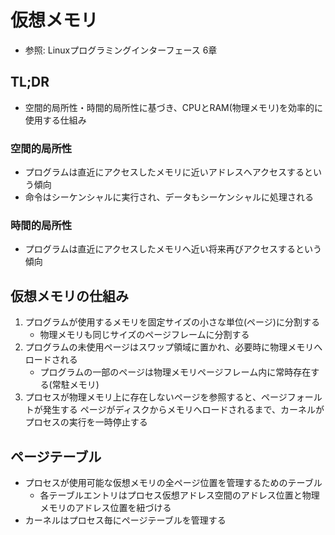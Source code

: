 # 仮想メモリ
- 参照: Linuxプログラミングインターフェース 6章

## TL;DR
- 空間的局所性・時間的局所性に基づき、CPUとRAM(物理メモリ)を効率的に使用する仕組み

### 空間的局所性
- プログラムは直近にアクセスしたメモリに近いアドレスへアクセスするという傾向
- 命令はシーケンシャルに実行され、データもシーケンシャルに処理される

### 時間的局所性
- プログラムは直近にアクセスしたメモリへ近い将来再びアクセスするという傾向

## 仮想メモリの仕組み
1. プログラムが使用するメモリを固定サイズの小さな単位(ページ)に分割する
    - 物理メモリも同じサイズのページフレームに分割する
2. プログラムの未使用ページはスワップ領域に置かれ、必要時に物理メモリへロードされる
    - プログラムの一部のページは物理メモリページフレーム内に常時存在する(常駐メモリ)
3. プロセスが物理メモリ上に存在しないページを参照すると、ページフォールトが発生する
   ページがディスクからメモリへロードされるまで、カーネルがプロセスの実行を一時停止する

## ページテーブル
- プロセスが使用可能な仮想メモリの全ページ位置を管理するためのテーブル
  - 各テーブルエントリはプロセス仮想アドレス空間のアドレス位置と物理メモリのアドレス位置を紐づける
- カーネルはプロセス毎にページテーブルを管理する
